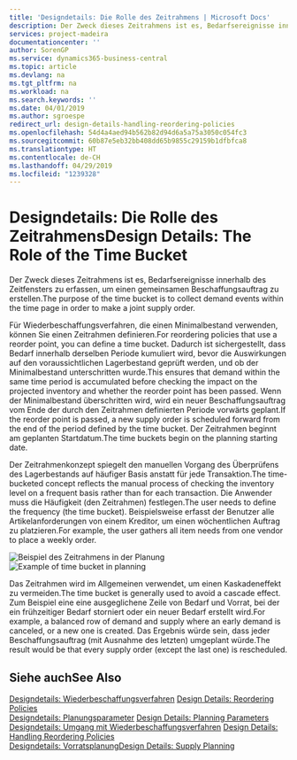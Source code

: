 ```yaml
---
title: 'Designdetails: Die Rolle des Zeitrahmens | Microsoft Docs'
description: Der Zweck dieses Zeitrahmens ist es, Bedarfsereignisse innerhalb des Zeitfensters zu erfassen, um einen gemeinsamen Beschaffungsauftrag zu erstellen.
services: project-madeira
documentationcenter: ''
author: SorenGP
ms.service: dynamics365-business-central
ms.topic: article
ms.devlang: na
ms.tgt_pltfrm: na
ms.workload: na
ms.search.keywords: ''
ms.date: 04/01/2019
ms.author: sgroespe
redirect_url: design-details-handling-reordering-policies
ms.openlocfilehash: 54d4a4aed94b562b82d94d6a5a75a3050c054fc3
ms.sourcegitcommit: 60b87e5eb32bb408dd65b9855c29159b1dfbfca8
ms.translationtype: HT
ms.contentlocale: de-CH
ms.lasthandoff: 04/29/2019
ms.locfileid: "1239328"
---
```

# <a name="design-details-the-role-of-the-time-bucket"></a><span data-ttu-id="5f434-103">Designdetails: Die Rolle des Zeitrahmens</span><span class="sxs-lookup"><span data-stu-id="5f434-103">Design Details: The Role of the Time Bucket</span></span>
<span data-ttu-id="5f434-104">Der Zweck dieses Zeitrahmens ist es, Bedarfsereignisse innerhalb des Zeitfensters zu erfassen, um einen gemeinsamen Beschaffungsauftrag zu erstellen.</span><span class="sxs-lookup"><span data-stu-id="5f434-104">The purpose of the time bucket is to collect demand events within the time page in order to make a joint supply order.</span></span>  

 <span data-ttu-id="5f434-105">Für Wiederbeschaffungsverfahren, die einen Minimalbestand verwenden, können Sie einen Zeitrahmen definieren.</span><span class="sxs-lookup"><span data-stu-id="5f434-105">For reordering policies that use a reorder point, you can define a time bucket.</span></span> <span data-ttu-id="5f434-106">Dadurch ist sichergestellt, dass Bedarf innerhalb derselben Periode kumuliert wird, bevor die Auswirkungen auf den voraussichtlichen Lagerbestand geprüft werden, und ob der Minimalbestand unterschritten wurde.</span><span class="sxs-lookup"><span data-stu-id="5f434-106">This ensures that demand within the same time period is accumulated before checking the impact on the projected inventory and whether the reorder point has been passed.</span></span> <span data-ttu-id="5f434-107">Wenn der Minimalbestand überschritten wird, wird ein neuer Beschaffungsauftrag vom Ende der durch den Zeitrahmen definierten Periode vorwärts geplant.</span><span class="sxs-lookup"><span data-stu-id="5f434-107">If the reorder point is passed, a new supply order is scheduled forward from the end of the period defined by the time bucket.</span></span> <span data-ttu-id="5f434-108">Der Zeitrahmen beginnt am geplanten Startdatum.</span><span class="sxs-lookup"><span data-stu-id="5f434-108">The time buckets begin on the planning starting date.</span></span>  

 <span data-ttu-id="5f434-109">Der Zeitrahmenkonzept spiegelt den manuellen Vorgang des Überprüfens des Lagerbestands auf häufiger Basis anstatt für jede Transaktion.</span><span class="sxs-lookup"><span data-stu-id="5f434-109">The time-bucketed concept reflects the manual process of checking the inventory level on a frequent basis rather than for each transaction.</span></span> <span data-ttu-id="5f434-110">Die Anwender muss die Häufigkeit (den Zeitrahmen) festlegen.</span><span class="sxs-lookup"><span data-stu-id="5f434-110">The user needs to define the frequency (the time bucket).</span></span> <span data-ttu-id="5f434-111">Beispielsweise erfasst der Benutzer alle Artikelanforderungen von einem Kreditor, um einen wöchentlichen Auftrag zu platzieren.</span><span class="sxs-lookup"><span data-stu-id="5f434-111">For example, the user gathers all item needs from one vendor to place a weekly order.</span></span>  

 <span data-ttu-id="5f434-112">![Beispiel des Zeitrahmens in der Planung](media/nav_app_supply_planning_2_reorder_cycle.png "Beispiel des Zeitrahmens in der Planung")</span><span class="sxs-lookup"><span data-stu-id="5f434-112">![Example of time bucket in planning](media/nav_app_supply_planning_2_reorder_cycle.png "Example of time bucket in planning")</span></span>  

 <span data-ttu-id="5f434-113">Das Zeitrahmen wird im Allgemeinen verwendet, um einen Kaskadeneffekt zu vermeiden.</span><span class="sxs-lookup"><span data-stu-id="5f434-113">The time bucket is generally used to avoid a cascade effect.</span></span> <span data-ttu-id="5f434-114">Zum Beispiel eine eine ausgeglichene Zeile von Bedarf und Vorrat, bei der ein frühzeitiger Bedarf storniert oder ein neuer Bedarf erstellt wird.</span><span class="sxs-lookup"><span data-stu-id="5f434-114">For example, a balanced row of demand and supply where an early demand is canceled, or a new one is created.</span></span> <span data-ttu-id="5f434-115">Das Ergebnis würde sein, dass jeder Beschaffungsauftrag (mit Ausnahme des letzten) umgeplant würde.</span><span class="sxs-lookup"><span data-stu-id="5f434-115">The result would be that every supply order (except the last one) is rescheduled.</span></span>  

## <a name="see-also"></a><span data-ttu-id="5f434-116">Siehe auch</span><span class="sxs-lookup"><span data-stu-id="5f434-116">See Also</span></span>  
 <span data-ttu-id="5f434-117">[Designdetails: Wiederbeschaffungsverfahren](design-details-reordering-policies.md) </span><span class="sxs-lookup"><span data-stu-id="5f434-117">[Design Details: Reordering Policies](design-details-reordering-policies.md) </span></span>  
 <span data-ttu-id="5f434-118">[Designdetails: Planungsparameter](design-details-planning-parameters.md) </span><span class="sxs-lookup"><span data-stu-id="5f434-118">[Design Details: Planning Parameters](design-details-planning-parameters.md) </span></span>  
 <span data-ttu-id="5f434-119">[Designdetails: Umgang mit Wiederbeschaffungsverfahren](design-details-handling-reordering-policies.md) </span><span class="sxs-lookup"><span data-stu-id="5f434-119">[Design Details: Handling Reordering Policies](design-details-handling-reordering-policies.md) </span></span>  
 [<span data-ttu-id="5f434-120">Designdetails: Vorratsplanung</span><span class="sxs-lookup"><span data-stu-id="5f434-120">Design Details: Supply Planning</span></span>](design-details-supply-planning.md)
